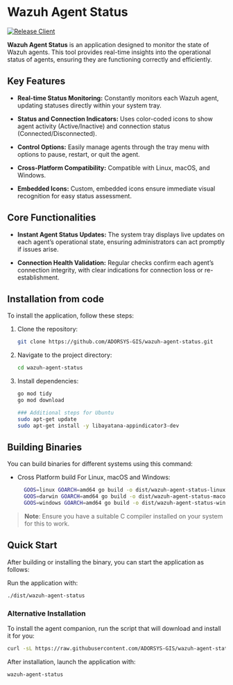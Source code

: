 # Wazuh Agent Status
[![Release Client](https://github.com/ADORSYS-GIS/wazuh-agent-status/actions/workflows/build.yaml/badge.svg)](https://github.com/ADORSYS-GIS/wazuh-agent-status/actions/workflows/build.yaml)

**Wazuh Agent Status** is an application designed to monitor the state of Wazuh agents. This tool provides real-time insights into the operational status of agents, ensuring they are functioning correctly and efficiently.

## Key Features

- **Real-time Status Monitoring:** Constantly monitors each Wazuh agent, updating statuses directly within your system tray.

- **Status and Connection Indicators:** Uses color-coded icons to show agent activity (Active/Inactive) and connection status (Connected/Disconnected).

- **Control Options:** Easily manage agents through the tray menu with options to pause, restart, or quit the agent.

- **Cross-Platform Compatibility:** Compatible with Linux, macOS, and Windows.

- **Embedded Icons:** Custom, embedded icons ensure immediate visual recognition for easy status assessment.

## Core Functionalities

- **Instant Agent Status Updates:** The system tray displays live updates on each agent’s operational state, ensuring administrators can act promptly if issues arise.

- **Connection Health Validation:** Regular checks confirm each agent’s connection integrity, with clear indications for connection loss or re-establishment.


## Installation from code

To install the application, follow these steps:

1. Clone the repository:
   ```bash
   git clone https://github.com/ADORSYS-GIS/wazuh-agent-status.git
   ```
2. Navigate to the project directory:
   ```bash
   cd wazuh-agent-status
   ```
3. Install dependencies:
   ```bash
   go mod tidy
   go mod download
   
   ### Additional steps for Ubuntu
   sudo apt-get update
   sudo apt-get install -y libayatana-appindicator3-dev
   ```

## Building Binaries

You can build binaries for different systems using this command:

- Cross Platform build For Linux, macOS and Windows:
  ```bash
    GOOS=linux GOARCH=amd64 go build -o dist/wazuh-agent-status-linux
    GOOS=darwin GOARCH=amd64 go build -o dist/wazuh-agent-status-macos
    GOOS=windows GOARCH=amd64 go build -o dist/wazuh-agent-status-windows
  ```

> **Note**: Ensure you have a suitable C compiler installed on your system for this to work.

## Quick Start
After building or installing the binary, you can start the application as follows:

Run the application with:
```bash
./dist/wazuh-agent-status
```

### Alternative Installation

To install the agent companion, run the script that will download and install it for you:
```bash
curl -sL https://raw.githubusercontent.com/ADORSYS-GIS/wazuh-agent-status/main/scripts/install.sh | bash
```

After installation, launch the application with:
```bash
wazuh-agent-status
```
